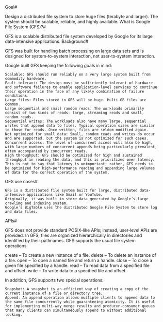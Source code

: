 Goal#

Design a distributed file system to store huge files (terabyte and larger). The system should be scalable, reliable, and highly available.
What is Google File System (GFS)?#

GFS is a scalable distributed file system developed by Google for its large data-intensive applications.
Background#

GFS was built for handling batch processing on large data sets and is designed for system-to-system interaction, not user-to-system interaction.

Google built GFS keeping the following goals in mind:

    Scalable: GFS should run reliably on a very large system built from commodity hardware.
    Fault-tolerant: The design must be sufficiently tolerant of hardware and software failures to enable application-level services to continue their operation in the face of any likely combination of failure conditions.
    Large files: Files stored in GFS will be huge. Multi-GB files are common.
    Large sequential and small random reads: The workloads primarily consist of two kinds of reads: large, streaming reads and small, random reads.
    Sequential writes: The workloads also have many large, sequential writes that append data to files. Typical operation sizes are similar to those for reads. Once written, files are seldom modified again.
    Not optimized for small data: Small, random reads and writes do occur and are supported, but the system is not optimized for such cases.
    Concurrent access: The level of concurrent access will also be high, with large numbers of concurrent appends being particularly prevalent, often accompanied by concurrent reads.
    High throughput: GFS should be optimized for high and sustained throughput in reading the data, and this is prioritized over latency. This is not to say that latency is unimportant; rather, GFS needs to be optimized for high-performance reading and appending large volumes of data for the correct operation of the system.

GFS use cases#

    GFS is a distributed file system built for large, distributed data-intensive applications like Gmail or YouTube.
    Originally, it was built to store data generated by Google’s large crawling and indexing system.
    Google’s BigTable uses the distributed Google File System to store log and data files.

APIs#

GFS does not provide standard POSIX-like APIs; instead, user-level APIs are provided. In GFS, files are organized hierarchically in directories and identified by their pathnames. GFS supports the usual file system operations:

create – To create a new instance of a file.
delete – To delete an instance of a file.
open – To open a named file and return a handle.
close – To close a given file specified by a handle.
read – To read data from a specified file and offset.
write – To write data to a specified file and offset.

In addition, GFS supports two special operations:

    Snapshot: A snapshot is an efficient way of creating a copy of the current instance of a file or directory tree.
    Append: An append operation allows multiple clients to append data to the same file concurrently while guaranteeing atomicity. It is useful for implementing multi-way merge results and producer-consumer queues that many clients can simultaneously append to without additional locking.

